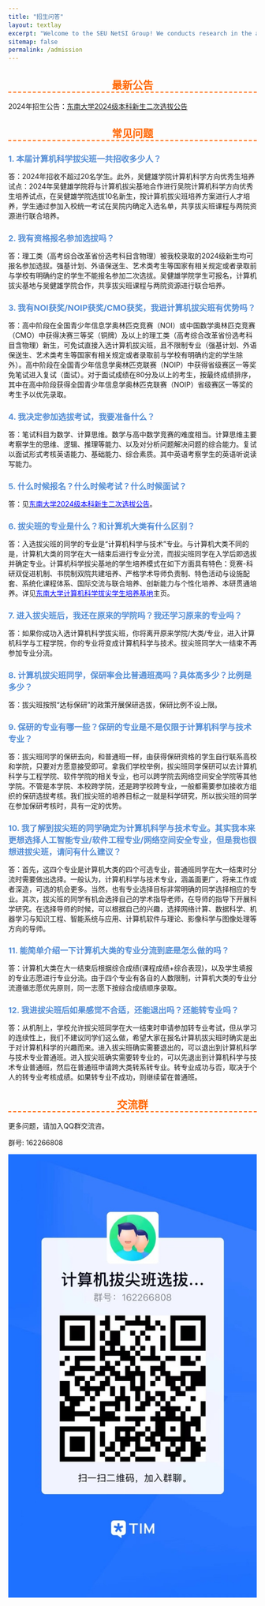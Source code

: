```yaml
---
title: "招生问答"
layout: textlay
excerpt: "Welcome to the SEU NetSI Group! We conducts research in the area of Internet of Things and Swarm Intelligence. Our goal is to provide theoretically sound analysis as well as build practically working systems."
sitemap: false
permalink: /admission
---
```


<div class="page-container">
<style>
/* new styles added below*/
h2 {
text-align: center;
color: #ff6600;
border-bottom: #ff6600 2px dashed;
}
h3 {
color: #548dd4;
margin-bottom: 0;
}
h4 {
color: #548dd4;
}
</style>

## 最新公告

2024年招生公告：[东南大学2024级本科新生二次选拔公告](https://jwc.seu.edu.cn/2024/0703/c21676a496343/page.htm)


## 常见问题

### 1. 本届计算机科学拔尖班一共招收多少人？

答：2024年招收不超过20名学生。此外，吴健雄学院计算机科学方向优秀生培养试点：2024年吴健雄学院将与计算机拔尖基地合作进行吴院计算机科学方向优秀生培养试点，在吴健雄学院选拔10名新生，按计算机拔尖班培养方案进行人才培养，学生通过参加入校统一考试在吴院内确定入选名单，共享拔尖班课程与两院资源进行联合培养。

### 2. 我有资格报名参加选拔吗？

答：理工类（高考综合改革省份选考科目含物理）被我校录取的2024级新生均可报名参加选拔。强基计划、外语保送生、艺术类考生等国家有相关规定或者录取前与学校有明确约定的学生不能报名参加二次选拔。吴健雄学院学生可报名，计算机拔尖基地与吴健雄学院合作，共享拔尖班课程与两院资源进行联合培养。

### 3. 我有NOI获奖/NOIP获奖/CMO获奖，我进计算机拔尖班有优势吗？

答：高中阶段在全国青少年信息学奥林匹克竞赛（NOI）或中国数学奥林匹克竞赛（CMO）中获得决赛三等奖（铜牌）及以上的理工类（高考综合改革省份选考科目含物理）新生，可免试直接入选计算机拔尖班，且不限制专业（强基计划、外语保送生、艺术类考生等国家有相关规定或者录取前与学校有明确约定的学生除外）。高中阶段在全国青少年信息学奥林匹克联赛（NOIP）中获得省级赛区一等奖免笔试进入复试（面试）。对于面试成绩在80分及以上的考生，按最终成绩排序，其中在高中阶段获得全国青少年信息学奥林匹克联赛（NOIP）省级赛区一等奖的考生予以优先录取。

### 4. 我决定参加选拔考试，我要准备什么？

答：笔试科目为数学、计算思维。数学与高中数学竞赛的难度相当。计算思维主要考察学生的思维、逻辑、推理等能力、以及对分析问题解决问题的综合能力。复试以面试形式考核英语能力、基础能力、综合素质。其中英语考察学生的英语听说读写能力。

### 5. 什么时候报名？什么时候考试？什么时候面试？

答：见<a href="https://jwc.seu.edu.cn/2024/0703/c21676a496343/page.htm"><span style="color:blue;">东南大学2024级本科新生二次选拔公告</span></a>。

### 6. 拔尖班的专业是什么？和计算机大类有什么区别？

答：入选拔尖班的同学的专业是“计算机科学与技术”专业。与计算机大类不同的是，计算机大类的同学在大一结束后进行专业分流，而拔尖班同学在入学后即选拔并确定专业。计算机科学拔尖基地的学生培养模式在如下方面具有特色：竞赛-科研双促进机制、书院制双院共建培养、严格学术导师负责制、特色活动与设施配套、系统化课程体系、国际交流与联合培养、创新能力与个性化培养、本研贯通培养。详见<a href="https://cs.seu.edu.cn/49434/list.htm"><span style="color:blue;">东南大学计算机科学拔尖学生培养基地</span></a>主页。

### 7. 进入拔尖班后，我还在原来的学院吗？我还学习原来的专业吗？

答：如果你成功入选计算机科学拔尖班，你将离开原来学院/大类/专业，进入计算机科学与工程学院，你的专业将变成计算机科学与技术。拔尖班同学大一结束不再参加专业分流。

### 8. 计算机拔尖班同学，保研率会比普通班高吗？具体高多少？比例是多少？

答：拔尖班按照“达标保研”的政策开展保研选拔，保研比例不设上限。

### 9. 保研的专业有哪一些？保研的专业是不是仅限于计算机科学与技术专业？

答：拔尖班同学的保研去向，和普通班一样，由获得保研资格的学生自行联系高校和学院，只要对方愿意接受即可。拿我们学校举例，拔尖班同学保研可以去计算机科学与工程学院、软件学院的相关专业，也可以跨学院去网络空间安全学院等其他学院。不管是本学院、本校跨学院，还是跨学校跨专业，一般都需要参加接收方组织的保研选拔考核。我们拔尖班的培养目标之一就是科学研究，所以拔尖班的同学在参加保研考核时，具有一定的优势。

### 10. 我了解到拔尖班的同学确定为计算机科学与技术专业。其实我本来更想选择人工智能专业/软件工程专业/网络空间安全专业，但是我也很想进拔尖班，请问有什么建议？

答：首先，这四个专业是计算机大类的四个可选专业，普通班同学在大一结束时分流时需要做出选择。一般认为，计算机科学与技术专业，涵盖面更广，将来工作或者深造，可选的机会更多。当然，也有专业选择目标非常明确的同学选择相应的专业。其次，拔尖班的同学有机会选择自己的学术指导老师，在导师的指导下开展科学研究。在选择导师的时候，可以根据自己的兴趣，选择网络计算、数据科学、机器学习与知识工程、智能系统与应用、计算机软件与理论、影像科学与图像处理等方向的导师。

### 11. 能简单介绍一下计算机大类的专业分流到底是怎么做的吗？

答：计算机大类在大一结束后根据综合成绩(课程成绩+综合表现)，以及学生填报的专业志愿进行专业分流。由于四个专业有各自的人数限制，计算机大类的专业分流遵循志愿优先原则，同一志愿下按综合成绩顺序录取。

### 12. 我进拔尖班后如果感觉不合适，还能退出吗？还能转专业吗？

答：从机制上，学校允许拔尖班同学在大一结束时申请参加转专业考试，但从学习的连续性上，我们不建议同学们这么做，希望大家在报名计算机拔尖班时确实是出于对计算机科学的兴趣而来。进入拔尖班确实需要退出的，可以退出到计算机科学与技术专业普通班。进入拔尖班确实需要转专业的，可以先退出到计算机科学与技术专业普通班，然后在普通班申请跨大类转系转专业。转专业成功与否，取决于个人的转专业考核成绩。如果转专业不成功，则继续留在普通班。


## 交流群

更多问题，请加入QQ群交流咨。

群号: 162266808

![交流QQ群](images/admission/qq_qun_id.jpg)

